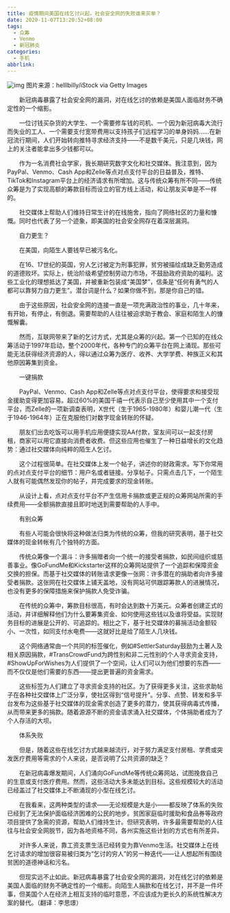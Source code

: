 ```yaml
---
title: 疫情期间美国在线乞讨兴起，社会安全网的失败谁来买单？
date: 2020-11-07T13:20:52+08:00
tags:
  - 众筹
  - Venmo
  - 新冠肺炎
categories:
  - 手机
abbrlink:
---
```


![img](https://cdn.jsdelivr.net/gh/yakeing/Documentation@main/Hexo/images/eab4-kcieyvz5338443.jpg)
图片来源：helllbilly/iStock via Getty Images

　　新冠病毒暴露了社会安全网的漏洞，对在线乞讨的依赖是美国人面临财务不确定性的一个缩影。　　

　　一位讨钱买杂货的大学生、一个需要修车钱的司机、一个因为新冠病毒大流行而失业的工人、一个需要支付宽带费用以支持孩子们远程学习的单身妈妈……在新冠流行期间，人们开始转向推特寻求经济支持——不是数千美元，只是几块钱，网上的关注者能拿出多少钱都可以。

　　作为一名消费社会学家，我长期研究数字文化和社交媒体。我注意到，因为PayPal、Venmo、Cash App和Zelle等点对点支付平台的日益普及，推特、TikTok和Instagram平台上的经济请求有所增加。这与传统众筹有所不同——传统众筹是为了实现高额的筹款目标而设立的官方线上活动，和让朋友买单是不一样的。

　　社交媒体上帮助人们维持日常生计的在线施舍，指向了网络社区的力量和慷慨。同时也代表了另一个迹象，即美国的社会安全网存在着深层漏洞。

　　自力更生？

　　在美国，向陌生人要钱早已被污名化。

　　在16、17世纪的英国，穷人乞讨被定为刑事犯罪，贫穷被描绘成缺乏勤劳造成的道德败坏。实际上，统治阶级希望控制劳动力市场，不鼓励政府资助的福利。这些工业化的理想抵达了美国，并被重新包装成“美国梦”，信条是“任何有勇气的人都可以靠努力自力更生”。潜台词是什么？如果你做不到，那是你自己的错。

　　由于这些原因，社会安全网的连接一直是一项充满政治性的事业，几十年来，有开始，有停止，有倒退。需要帮助的人往往被迫求助于教会、家庭和陌生人的慷慨解囊。

　　然而，互联网带来了新的乞讨方式，尤其是众筹的兴起。第一个已知的在线众筹活动于1997年启动，整个2000年代，各种专门的众筹平台在网上涌现。那些可能无法获得经济资源的人，得以通过众筹为医疗、收养、大学学费、种族正义和其他原因筹集到资金。

　　一键捐款

　　PayPal、Venmo、Cash App和Zelle等点对点支付平台，使得要求和接受现金援助变得更加容易。超过60%的美国千禧一代表示自己至少使用其中一个支付平台，而Zelle的一项新调查表明，X世代（生于1965-1980年）和婴儿潮一代（生于1946-1964年）正在克服他们对数字现金转账的怀疑。

　　朋友们出去吃饭可以用手机应用便捷实现AA付款，室友间可以一起支付房租，商家可以用它直接向消费者收费。但这些应用也催生了一种日益增长的文化趋势：通过社交媒体向纯粹的陌生人乞讨。

　　这个过程很简单。在社交媒体上发一个帖子，讲述你的财政需求。写下你常用的点对点支付平台的细节：用户名或者链接。分享帖子。只需点击几下，一个陌生人就有可能偶然发现你的帖子，并完成要求的现金转账。

　　从设计上看，点对点支付平台不产生信用卡捐款或更正规的众筹网站所需的手续费用——全额捐款直接且即时地送到需要帮助的人手中。

　　有别众筹

　　有些人可能会很快将这种做法归类为传统的众筹，但我的研究表明，基于社交媒体的现金转帐有几个独特的方面。

　　传统众筹像一个漏斗：许多捐赠者向一个统一的接受者捐款，如民间组织或慈善事业。像GoFundMe和Kickstarter这样的众筹网站提供了一个追踪和保障资金交换的担保。而基于社交媒体的转账请求更像一张网：许多潜在的捐助者向许多接受者捐款。这张网在社交媒体上铺天盖地，没有网站可供跟踪筹款人的进展情况，也没有更多的保障措施来保护捐款人免受诈骗。

　　在传统的众筹中，筹款目标很高，有时会达到数十万美元。众筹者创建正式的活动，并详细解释他们为什么要筹集资金、如何使用这些钱以及谁将受益。实现财务目标的进展是公开的、可追踪的。相比之下，基于社交媒体的募捐活动金额较小、一次性，如同支付水电费——这就好比是给了陌生人几块钱。

　　这个网络通常由一个共同的标签催化，例如#SettlerSaturday鼓励为土著人及相关原因捐款，#TransCrowdFund为跨性别和非二元性别的个人寻求资金支持，#ShowUpForWishes为人们提供了一个空间，让人们可以为他们想要的东西——而不仅仅是他们需要的东西——提出更普遍的资金需求。

　　这些标签为人们建立了寻求资金支持的社区。为了获得更多关注，这些求助帖子在各种社交媒体上广泛分享，使社区得到“信号提升”。分享、点赞、转发和多平台发布为这些基于社交媒体的现金需求创造了更多的潜力，使其获得病毒式传播，从而带来更多的捐款。随着源源不断的资金请求涌入社交媒体，个体捐助者成为了个人存活的大坝。

　　体系失败

　　但是，随着这些在线乞讨方式越来越流行，对于努力满足支付房租、学费或突发医疗费用等需求的个人来说，是否说明了公共资源的缺乏？

　　在新冠病毒爆发期间，人们涌向GoFundMe等传统众筹网站，试图挽救自己的生意或支付医疗费用。然而，这些活动大多未能达到目标。这些规模较大的活动已经盖过了社交媒体上不断涌现的小型在线乞讨。

　　在我看来，这两种类型的请求——无论规模是大是小——都反映了体系的失败已经到了无法保护面临经济困难的公民的地步。贫困家庭临时援助和食品券等政府项目提供了急需的资源，帮助人们维持生计。但研究表明，许多最需要帮助的人往往与社会安全网脱节，因为各地资格不同，各州实施这些计划的方式也有所差异。

　　对许多人来说，靠工资支票生活已经转变为靠Venmo生活。社交媒体上在线乞讨请求的增加很容易被归类为“乞讨的穷人”的另一种迭代——让人想起所有围绕贫困的道德神话和污名。

　　但现实远不止如此。新冠病毒暴露了社会安全网的漏洞，对在线乞讨的依赖是美国人面临的财务不确定性的一个缩影。向陌生人捐款和在线乞讨，并不是一件坏事，但美国个人在经济上相互支持的临时意愿，不应该成为更长久的系统性解决方案的替代。（翻译：李思璟）